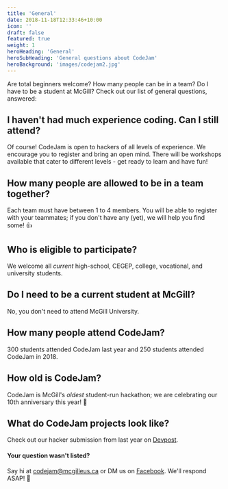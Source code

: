 ```yaml
---
title: 'General'
date: 2018-11-18T12:33:46+10:00
icon: ''
draft: false
featured: true
weight: 1
heroHeading: 'General'
heroSubHeading: 'General questions about CodeJam'
heroBackground: 'images/codejam2.jpg'
---
```


Are total beginners welcome? How many people can be in a team? Do I have
to be a student at McGill? Check out our list of general questions, answered:

## I haven't had much experience coding. Can I still attend?

Of course! CodeJam is open to hackers of all levels of experience. We encourage you to register and bring an open mind. There will be workshops available that cater to different levels - get ready to learn and have fun!

## How many people are allowed to be in a team together?

Each team must have between 1 to 4 members. You will be able to register with your teammates; if you don't have any (yet), we will help you find some! 👍

## Who is eligible to participate?

We welcome all _current_ high-school, CEGEP, college, vocational, and university students.

## Do I need to be a current student at McGill?

No, you don't need to attend McGill University.

## How many people attend CodeJam?

300 students attended CodeJam last year and 250 students attended CodeJam in 2018.

## How old is CodeJam?

CodeJam is McGill's _oldest_ student-run hackathon; we are celebrating our 10th anniversary this year! 🎉

## What do CodeJam projects look like?

Check out our hacker submission from last year on [Devpost](https://codejam2019.devpost.com/).

#### Your question wasn't listed?

Say hi at [codejam@mcgilleus.ca](mailto:codejam@mcgilleus.ca) or DM us on [Facebook](https://www.facebook.com/mcgillcodejam). We'll respond ASAP! 📧
